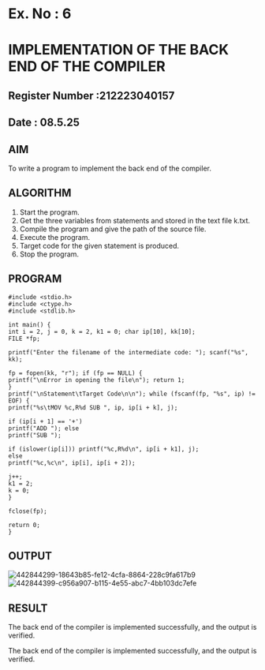 # Ex. No : 6	
# IMPLEMENTATION OF THE BACK END OF THE COMPILER 
## Register Number :212223040157
## Date : 08.5.25

## AIM   
To write a program to implement the back end of the compiler.

## ALGORITHM
1.	Start the program.
2.	Get the three variables from statements and stored in the text file k.txt.
3.	Compile the program and give the path of the source file.
4.	Execute the program.
5.	Target code for the given statement is produced.
6.	Stop the program.

## PROGRAM
```
#include <stdio.h>
#include <ctype.h> 
#include <stdlib.h>

int main() {
int i = 2, j = 0, k = 2, k1 = 0; char ip[10], kk[10];
FILE *fp;

printf("Enter the filename of the intermediate code: "); scanf("%s", kk);

fp = fopen(kk, "r"); if (fp == NULL) {
printf("\nError in opening the file\n"); return 1;
}
printf("\nStatement\tTarget Code\n\n"); while (fscanf(fp, "%s", ip) != EOF) {
printf("%s\tMOV %c,R%d SUB ", ip, ip[i + k], j);

if (ip[i + 1] == '+')
printf("ADD "); else
printf("SUB ");

if (islower(ip[i])) printf("%c,R%d\n", ip[i + k1], j);
else
printf("%c,%c\n", ip[i], ip[i + 2]);

j++;
k1 = 2;
k = 0;
}

fclose(fp);
 
return 0;
}
```


## OUTPUT 
![442844299-18643b85-fe12-4cfa-8864-228c9fa617b9](https://github.com/user-attachments/assets/ae4f8a65-b5ea-4703-958c-a1047946596c)
![442844399-c956a907-b115-4e55-abc7-4bb103dc7efe](https://github.com/user-attachments/assets/425c05f4-9bae-4392-9059-9b26d1d3b4d2)

## RESULT
The back end of the compiler is implemented successfully, and the output is verified.


The back end of the compiler is implemented successfully, and the output is verified.
